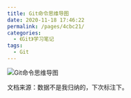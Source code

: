 ```yaml
---
title: Git命令思维导图
date: 2020-11-18 17:46:22
permalink: /pages/4cbc21/
categories:
  - 《Git》学习笔记
tags:
  - Git
---
```

![Git命令思维导图](https://cdn.addai.cn/博客/网站使用/git.png)

文档来源：数据不是我归纳的，下次标注下。